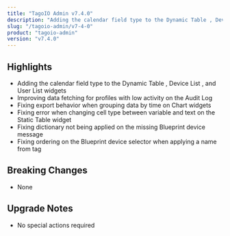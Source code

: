 ```yaml
---
title: "TagoIO Admin v7.4.0"
description: "Adding the calendar field type to the Dynamic Table , Device List , and User List widgets"
slug: "/tagoio-admin/v7-4-0"
product: "tagoio-admin"
version: "v7.4.0"
---
```


## Highlights

- Adding the calendar field type to the Dynamic Table , Device List , and User List widgets
- Improving data fetching for profiles with low activity on the Audit Log
- Fixing export behavior when grouping data by time on Chart widgets
- Fixing error when changing cell type between variable and text on the Static Table widget
- Fixing dictionary not being applied on the missing Blueprint device message
- Fixing ordering on the Blueprint device selector when applying a name from tag

## Breaking Changes

- None

## Upgrade Notes

- No special actions required
